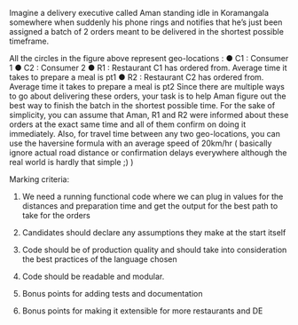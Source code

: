 Imagine a delivery executive called Aman standing idle in Koramangala somewhere when
suddenly his phone rings and notifies that he’s just been assigned a batch of 2 orders meant to
be delivered in the shortest possible timeframe.

All the circles in the figure above represent geo-locations :
● C1 : Consumer 1
● C2 : Consumer 2
● R1 : Restaurant C1 has ordered from. Average time it takes to prepare a meal is pt1 
● R2 : Restaurant C2 has ordered from. Average time it takes to prepare a meal is pt2
Since there are multiple ways to go about delivering these orders, your task is to help Aman
figure out the best way to finish the batch in the shortest possible time.
For the sake of simplicity, you can assume that Aman, R1 and R2 were informed about these
orders at the exact same time and all of them confirm on doing it immediately. Also, for travel
time between any two geo-locations, you can use the haversine formula with an average speed
of 20km/hr ( basically ignore actual road distance or confirmation delays everywhere although
the real world is hardly that simple ;) )

Marking criteria:
1. We need a running functional code where we can plug in values for the distances and
preparation time and get the output for the best path to take for the orders

2. Candidates should declare any assumptions they make at the start itself
3. Code should be of production quality and should take into consideration the best
practices of the language chosen
4. Code should be readable and modular.
5. Bonus points for adding tests and documentation
6. Bonus points for making it extensible for more restaurants and DE
